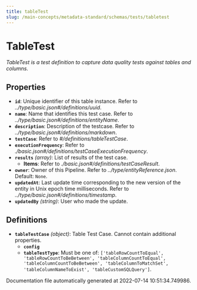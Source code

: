 ```yaml
---
title: tableTest
slug: /main-concepts/metadata-standard/schemas/tests/tabletest
---
```


# TableTest

*TableTest is a test definition to capture data quality tests against tables and columns.*

## Properties

- **`id`**: Unique identifier of this table instance. Refer to *../type/basic.json#/definitions/uuid*.
- **`name`**: Name that identifies this test case. Refer to *../type/basic.json#/definitions/entityName*.
- **`description`**: Description of the testcase. Refer to *../type/basic.json#/definitions/markdown*.
- **`testCase`**: Refer to *#/definitions/tableTestCase*.
- **`executionFrequency`**: Refer to *./basic.json#/definitions/testCaseExecutionFrequency*.
- **`results`** *(array)*: List of results of the test case.
  - **Items**: Refer to *./basic.json#/definitions/testCaseResult*.
- **`owner`**: Owner of this Pipeline. Refer to *../type/entityReference.json*. Default: `None`.
- **`updatedAt`**: Last update time corresponding to the new version of the entity in Unix epoch time milliseconds. Refer to *../type/basic.json#/definitions/timestamp*.
- **`updatedBy`** *(string)*: User who made the update.
## Definitions

- **`tableTestCase`** *(object)*: Table Test Case. Cannot contain additional properties.
  - **`config`**
  - **`tableTestType`**: Must be one of: `['tableRowCountToEqual', 'tableRowCountToBeBetween', 'tableColumnCountToEqual', 'tableColumnCountToBeBetween', 'tableColumnToMatchSet', 'tableColumnNameToExist', 'tableCustomSQLQuery']`.


Documentation file automatically generated at 2022-07-14 10:51:34.749986.
